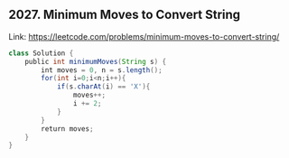## 2027. Minimum Moves to Convert String
Link: https://leetcode.com/problems/minimum-moves-to-convert-string/

```java
class Solution {
    public int minimumMoves(String s) {
        int moves = 0, n = s.length();
        for(int i=0;i<n;i++){
            if(s.charAt(i) == 'X'){
                moves++;
                i += 2;
            }
        }
        return moves;
    }
}
```

